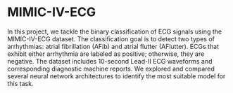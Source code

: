 # MIMIC-IV-ECG

In this project, we tackle the binary classification of ECG signals using the MIMIC-IV-ECG dataset. The classification goal is to detect two types of arrhythmias: atrial fibrillation (AFib) and atrial flutter (AFlutter). ECGs that exhibit either arrhythmia are labeled as positive; otherwise, they are negative. The dataset includes 10-second Lead-II ECG waveforms and corresponding diagnostic machine reports. We explored and compared several neural network architectures to identify the most suitable model for this task. 
